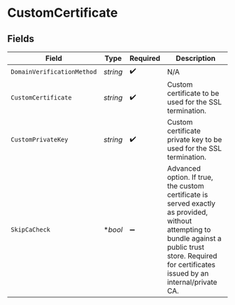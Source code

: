 # CustomCertificate


## Fields

| Field                                                                                                                                                                                                   | Type                                                                                                                                                                                                    | Required                                                                                                                                                                                                | Description                                                                                                                                                                                             |
| ------------------------------------------------------------------------------------------------------------------------------------------------------------------------------------------------------- | ------------------------------------------------------------------------------------------------------------------------------------------------------------------------------------------------------- | ------------------------------------------------------------------------------------------------------------------------------------------------------------------------------------------------------- | ------------------------------------------------------------------------------------------------------------------------------------------------------------------------------------------------------- |
| `DomainVerificationMethod`                                                                                                                                                                              | *string*                                                                                                                                                                                                | :heavy_check_mark:                                                                                                                                                                                      | N/A                                                                                                                                                                                                     |
| `CustomCertificate`                                                                                                                                                                                     | *string*                                                                                                                                                                                                | :heavy_check_mark:                                                                                                                                                                                      | Custom certificate to be used for the SSL termination.                                                                                                                                                  |
| `CustomPrivateKey`                                                                                                                                                                                      | *string*                                                                                                                                                                                                | :heavy_check_mark:                                                                                                                                                                                      | Custom certificate private key to be used for the SSL termination.                                                                                                                                      |
| `SkipCaCheck`                                                                                                                                                                                           | **bool*                                                                                                                                                                                                 | :heavy_minus_sign:                                                                                                                                                                                      | Advanced option. If true, the custom certificate is served exactly as provided, without attempting to bundle against a public trust store. Required for certificates issued by an internal/private CA.<br/> |